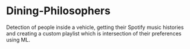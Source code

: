# Dining-Philosophers
Detection of people inside a vehicle, getting  their Spotify music histories and creating a custom playlist which is intersection of their preferences using ML.

